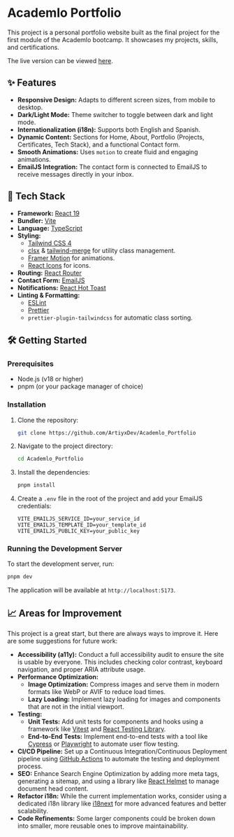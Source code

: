 # Academlo Portfolio

This project is a personal portfolio website built as the final project for the first module of the Academlo bootcamp. It showcases my projects, skills, and certifications.

The live version can be viewed [here](https://jhon-portfolio.netlify.app).

## ✨ Features

-   **Responsive Design:** Adapts to different screen sizes, from mobile to desktop.
-   **Dark/Light Mode:** Theme switcher to toggle between dark and light mode.
-   **Internationalization (i18n):** Supports both English and Spanish.
-   **Dynamic Content:** Sections for Home, About, Portfolio (Projects, Certificates, Tech Stack), and a functional Contact form.
-   **Smooth Animations:** Uses `motion` to create fluid and engaging animations.
-   **EmailJS Integration:** The contact form is connected to EmailJS to receive messages directly in your inbox.

## 🚀 Tech Stack

-   **Framework:** [React 19](https://react.dev/)
-   **Bundler:** [Vite](https://vitejs.dev/)
-   **Language:** [TypeScript](https://www.typescriptlang.org/)
-   **Styling:**
    -   [Tailwind CSS 4](https://tailwindcss.com/)
    -   [clsx](https://github.com/lukeed/clsx) & [tailwind-merge](https://github.com/dcastil/tailwind-merge) for utility class management.
    -   [Framer Motion](https://www.framer.com/motion/) for animations.
    -   [React Icons](https://react-icons.github.io/react-icons/) for icons.
-   **Routing:** [React Router](https://reactrouter.com/)
-   **Contact Form:** [EmailJS](https://www.emailjs.com/)
-   **Notifications:** [React Hot Toast](https://react-hot-toast.com/)
-   **Linting & Formatting:**
    -   [ESLint](https://eslint.org/)
    -   [Prettier](https://prettier.io/)
    -   `prettier-plugin-tailwindcss` for automatic class sorting.

## 🛠️ Getting Started

### Prerequisites

-   Node.js (v18 or higher)
-   pnpm (or your package manager of choice)

### Installation

1.  Clone the repository:
    ```bash
    git clone https://github.com/ArtiyxDev/Academlo_Portfolio
    ```
2.  Navigate to the project directory:
    ```bash
    cd Academlo_Portfolio
    ```
3.  Install the dependencies:
    ```bash
    pnpm install
    ```
4.  Create a `.env` file in the root of the project and add your EmailJS credentials:
    ```
    VITE_EMAILJS_SERVICE_ID=your_service_id
    VITE_EMAILJS_TEMPLATE_ID=your_template_id
    VITE_EMAILJS_PUBLIC_KEY=your_public_key
    ```

### Running the Development Server

To start the development server, run:

```bash
pnpm dev
```

The application will be available at `http://localhost:5173`.

## 📈 Areas for Improvement

This project is a great start, but there are always ways to improve it. Here are some suggestions for future work:

-   **Accessibility (a11y):** Conduct a full accessibility audit to ensure the site is usable by everyone. This includes checking color contrast, keyboard navigation, and proper ARIA attribute usage.
-   **Performance Optimization:**
    -   **Image Optimization:** Compress images and serve them in modern formats like WebP or AVIF to reduce load times.
    -   **Lazy Loading:** Implement lazy loading for images and components that are not in the initial viewport.
-   **Testing:**
    -   **Unit Tests:** Add unit tests for components and hooks using a framework like [Vitest](https://vitest.dev/) and [React Testing Library](https://testing-library.com/docs/react-testing-library/intro/).
    -   **End-to-End Tests:** Implement end-to-end tests with a tool like [Cypress](https://www.cypress.io/) or [Playwright](https://playwright.dev/) to automate user flow testing.
-   **CI/CD Pipeline:** Set up a Continuous Integration/Continuous Deployment pipeline using [GitHub Actions](https://github.com/features/actions) to automate the testing and deployment process.
-   **SEO:** Enhance Search Engine Optimization by adding more meta tags, generating a sitemap, and using a library like [React Helmet](https://github.com/nfl/react-helmet) to manage document head content.
-   **Refactor i18n:** While the current implementation works, consider using a dedicated i18n library like [i18next](https://www.i18next.com/) for more advanced features and better scalability.
-   **Code Refinements:** Some larger components could be broken down into smaller, more reusable ones to improve maintainability.